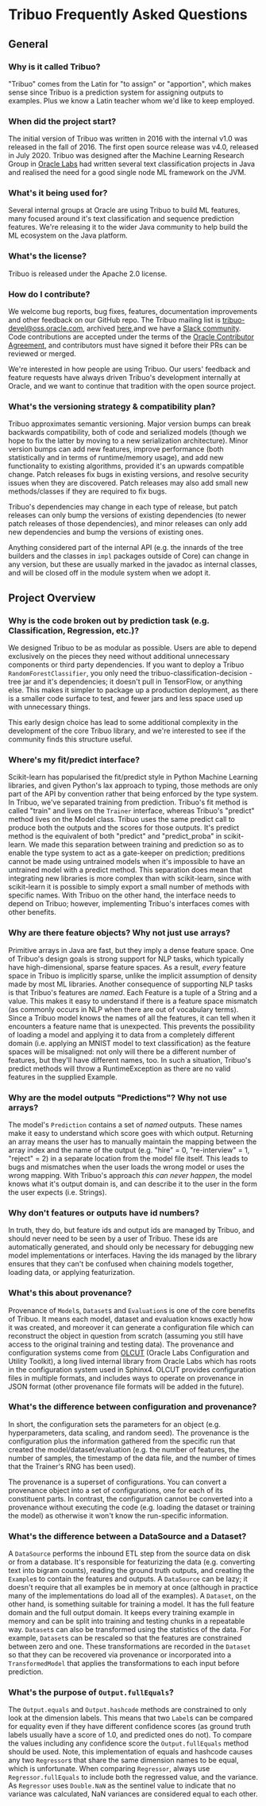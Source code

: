 # Tribuo Frequently Asked Questions

## General

### Why is it called Tribuo?

"Tribuo" comes from the Latin for "to assign" or "apportion", which makes
 sense since Tribuo is a prediction system for assigning outputs to examples. 
 Plus we know a Latin teacher whom we'd like to keep employed.

### When did the project start?

The initial version of Tribuo was written in 2016 with the internal v1.0
was released in the fall of 2016. The first open source release was v4.0, 
released in July 2020.  Tribuo was designed after the Machine Learning
Research Group in
[Oracle Labs](https://labs.oracle.com) had written several text classification
projects in Java and realised the need for a good single node ML framework on
the JVM.

### What's it being used for?

Several internal groups at Oracle are using Tribuo to build ML features,
many focused around it's text classification and sequence prediction features.
We're releasing it to the wider Java community to help build the ML ecosystem on
the Java platform.

### What's the license?

Tribuo is released under the Apache 2.0 license.

### How do I contribute?

We welcome bug reports, bug fixes, features, documentation improvements and
other feedback on our GitHub repo. The Tribuo mailing list is
[tribuo-devel@oss.oracle.com](mailto:tribuo-devel@oss.oracle.com), archived 
[here](https://oss.oracle.com/pipermail/tribuo-devel/),and we have a 
[Slack community](). Code contributions are accepted under the terms of the [Oracle
Contributor Agreement](https://www.oracle.com/technetwork/community/oca-486395.html), 
and contributors must have signed it before their PRs can be reviewed or merged.

We're interested in how people are using Tribuo. Our users' feedback and
feature requests have always driven Tribuo's development internally at Oracle, 
and we want to continue that tradition with the open source project.

### What's the versioning strategy & compatibility plan?

Tribuo approximates semantic versioning. Major version bumps can break
backwards compatibility, both of code and serialized models (though we hope
to fix the latter by moving to a new serialization architecture). Minor 
version bumps can add new features, improve performance (both statistically
and in terms of runtime/memory usage), and add new functionality to existing
 algorithms, provided it's an upwards compatible change. Patch releases fix
 bugs in existing versions, and resolve security issues when they are 
 discovered. Patch releases may also add small new methods/classes if they
  are required to fix bugs.

Tribuo's dependencies may change in each type of release, but patch releases
can only bump the versions of existing dependencies (to newer patch releases of
those dependencies), and minor releases can only add new dependencies and bump 
the versions of existing ones.

Anything considered part of the internal API (e.g. the innards of the tree
 builders and the  classes in `impl` packages outside of Core) can change in
  any version, but these are usually marked in the javadoc as internal
  classes, and will be closed off in the module system when we adopt it.

## Project Overview 

### Why is the code broken out by prediction task (e.g. Classification, Regression, etc.)?

We designed Tribuo to be as modular as possible. Users are able to depend
 exclusively on the pieces they need without additional unnecessary
 components or third party dependencies. If you want to deploy a Tribuo
  `RandomForestClassifier`, you only need the tribuo-classification-decision
-tree jar and it's dependencies; it doesn't pull in TensorFlow, or anything
 else. This makes it simpler to package up a production deployment, as there
  is a smaller code surface to test, and fewer jars and less space used up with
   unnecessary things.

This early design choice has lead to some additional complexity in the
development of the core Tribuo library, and we're interested to see if the
community finds this structure useful.

### Where's my fit/predict interface?

Scikit-learn has popularised the fit/predict style in Python Machine Learning
libraries, and given Python's lax approach to typing, those methods are only
part of the API by convention rather that being enforced by the type system. In
Tribuo, we've separated training from prediction. Tribuo's fit method is
called "train" and lives on the `Trainer` interface, whereas Tribuo's "predict" 
method lives on the Model class. Tribuo uses the same predict call to produce
both the outputs and the scores for those outputs. It's predict method is the
equivalent of both "predict" and "predict\_proba" in scikit-learn. We made
this separation between training and prediction so as to enable the type
 system to act as a gate-keeper on prediction; preditions cannot be made
 using untrained models when it's impossible to have an untrained model
 with a predict method. This separation does mean that
 integrating new libraries is more complex than with scikit-learn, since with
  scikit-learn it is possible to simply export a small number of methods with
 specific names. With Tribuo on the other hand, the interface needs to depend on
 Tribuo; however, implementing Tribuo's interfaces comes with other benefits.

### Why are there feature objects? Why not just use arrays?

Primitive arrays in Java are fast, but they imply a dense feature
space. One of Tribuo's design goals is strong support for NLP tasks, which
typically have high-dimensional, sparse feature spaces.  As a result, *every*
feature space in Tribuo is implicitly sparse, unlike the implicit assumption
 of density made by most ML libraries. Another consequence of supporting NLP
 tasks is that Tribuo's features are *named*. Each Feature is a tuple of a
 String and a value. This makes it easy to understand if there is a feature
 space mismatch (as commonly occurs in NLP when there are out of vocabulary
  terms). Since a Tribuo model knows the names of all the features, it can
 tell when it encounters a feature name that is unexpected. This prevents the
  possibility of loading a model and applying it to data from a completely
  different domain (i.e. applying an MNIST model to text classification) as
  the feature spaces will be misaligned: not only will there be a different
 number of features, but they'll have different names, too. In such a situation,
 Tribuo's predict methods will throw a RuntimeException as there are no valid
 features in the supplied Example.

### Why are the model outputs "Predictions"? Why not use arrays?

The model's `Prediction` contains a set of *named* outputs. These names make it
 easy to understand which score goes with which output. Returning an array
 means the user has to manually maintain the mapping between the array index
 and the name of the output (e.g. "hire" = 0,
"re-interview" = 1, "reject" = 2) in a separate location from the model file
itself. This leads to bugs and mismatches when the user loads the wrong model
or uses the wrong mapping. With Tribuo's approach *this can never happen*, the
model knows what it's output domain is, and can describe it to the user in the
form the user expects (i.e. Strings).

### Why don't features or outputs have id numbers?

In truth, they do, but feature ids and output ids are managed by Tribuo, and
should never need to be seen by a user of Tribuo. These ids are automatically
generated, and should only be necessary for debugging new model implementations
or interfaces. Having the ids managed by the library ensures that they can't be
confused when chaining models together, loading data, or applying featurization.

### What's this about provenance?

Provenance of `Model`s, `Dataset`s and `Evaluation`s is one of the core
benefits of Tribuo.  It means each model, dataset and evaluation knows exactly
how it was created, and moreover it can generate a configuration file which can
reconstruct the object in question from scratch (assuming you still have access
to the original training and testing data). The provenance and configuration
systems come from [OLCUT](https://github.com/oracle/olcut) (Oracle Labs
Configuration and Utility Toolkit), a long lived internal library from Oracle
Labs which has roots in the configuration system used in Sphinx4. OLCUT
provides configuration files in multiple formats, and includes ways to
 operate on provenance in JSON format (other provenance file formats will be
  added in the future).

### What's the difference between configuration and provenance?

In short, the configuration sets the parameters for an object (e.g.
hyperparameters, data scaling, and random seed). The provenance is the
configuration plus the information gathered from the specific run that created
 the model/dataset/evaluation (e.g. the number of features, the number of
  samples, the timestamp of the data file, and the number of times that the
   Trainer's RNG has been used).

The provenance is a superset of configurations. You can convert a provenance
object into a set of configurations, one for each of its constituent parts. In 
contrast, the configuration cannot be converted into a provenance without
 executing the code (e.g. loading the dataset or training the model) as
 otherwise it won't know the run-specific information.

### What's the difference between a DataSource and a Dataset?

A `DataSource` performs the inbound ETL step from the source data on disk or
 from a database.  It's responsible for featurizing the data (e.g. converting
 text into bigram counts), reading the ground truth outputs, and creating the
 `Example`s to contain the features and outputs. A `DataSource` can be lazy;
 it doesn't require that all examples be in memory at once (although in
 practice many of the implementations do load all of the examples). A `Dataset`, 
 on the other hand, is something suitable for training a model. It has the full
 feature domain and the full output domain. It keeps every training example
 in memory and can be split into training and testing chunks in a repeatable
  way. `Dataset`s can also be transformed using the statistics of the data. 
  For example, `Dataset`s can be rescaled so that the features are constrained
  between zero and one. These transformations are recorded in the `Dataset` so
  that they can be recovered via provenance or incorporated into a
   `TransformedModel` that applies the transformations to each input before
   prediction.

### What's the purpose of `Output.fullEquals`?

The `Output.equals` and `Output.hashcode` methods are constrained to only
look at the dimension labels. This means that two `Label`s can be compared
for equality even if they have different confidence scores (as ground truth
labels usually have a score of 1.0, and predicted ones do not). To compare
the values including any confidence score the `Output.fullEquals` method should
be used. Note, this implementation of equals and hashcode causes any two
`Regressor`s that share the same dimension names to be equal, which is
unfortunate. When comparing `Regressor`, always use `Regressor.fullEquals` to
include both the regressed value, and the variance. As `Regressor` uses 
`Double.NaN` as the sentinel value to indicate that no variance was calculated, 
NaN variances are considered equal to each other.

